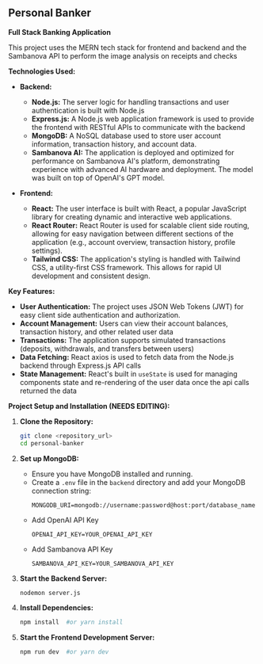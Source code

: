 ## Personal Banker
**Full Stack Banking Application**

This project uses the MERN tech stack for frontend and backend and the Sambanova API to perform the image analysis on receipts and checks

**Technologies Used:**

* **Backend:**
    * **Node.js:** The server logic for handling transactions and user authentication is built with Node.js
    * **Express.js:** A Node.js web application framework is used to provide the frontend with RESTful APIs to communicate with the backend
    * **MongoDB:** A NoSQL database used to store user account information, transaction history, and account data. 
    * **Sambanova AI:** The application is deployed and optimized for performance on Sambanova AI's platform, demonstrating experience with advanced AI hardware and deployment. The model was built on top of OpenAI's GPT model. 

* **Frontend:**
    * **React:** The user interface is built with React, a popular JavaScript library for creating dynamic and interactive web applications.
    * **React Router:** React Router is used for scalable client side routing, allowing for easy navigation between different sections of the application (e.g., account overview, transaction history, profile settings).
    * **Tailwind CSS:** The application's styling is handled with Tailwind CSS, a utility-first CSS framework. This allows for rapid UI development and consistent design.

**Key Features:**

* **User Authentication:** The project uses JSON Web Tokens (JWT) for easy client side authentication and authorization.
* **Account Management:** Users can view their account balances, transaction history, and other related user data
* **Transactions:** The application supports simulated transactions (deposits, withdrawals, and transfers between users)
* **Data Fetching:** React axios is used to fetch data from the Node.js backend through Express.js API calls
* **State Management:** React's built in `useState` is used for managing components state and re-rendering of the user data once the api calls returned the data

**Project Setup and Installation (NEEDS EDITING):**

1.  **Clone the Repository:**
    ```bash
    git clone <repository_url>
    cd personal-banker
    ```

2.  **Set up MongoDB:**
    * Ensure you have MongoDB installed and running.
    * Create a `.env` file in the `backend` directory and add your MongoDB connection string:
        ```
        MONGODB_URI=mongodb://username:password@host:port/database_name
        ```
    * Add OpenAI API Key
        ```
        OPENAI_API_KEY=YOUR_OPENAI_API_KEY
        ```
    * Add Sambanova API Key
        ```
        SAMBANOVA_API_KEY=YOUR_SAMBANOVA_API_KEY
        ```

3.  **Start the Backend Server:**
    ```bash
    nodemon server.js
    ```

4.  **Install  Dependencies:**
    ```bash
    npm install  #or yarn install
    ```

5.  **Start the Frontend Development Server:**
    ```bash
    npm run dev  #or yarn dev
    ```
